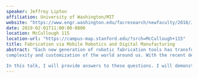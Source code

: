 ```yaml
---
speaker: Jeffrey Lipton
affiliation: University of Washington/MIT
website: "https://www.engr.washington.edu/facresearch/newfaculty/2018/JeffreyLipton"
date: 2019-02-01T11:00:00-0800
location: McCullough 115
location-url: "https://campus-map.stanford.edu/?srch=McCullough+115"
title: Fabrication via Mobile Robotics and Digital Manufacturing
abstract: "Each new generation of robotic fabrication tools has transformed manufacturing, enabling greater
complexity and customization of the world around us. With the recent developments in additive manufacturing and mobile robots, several pressing questions have emerged. How can we use computational methods to expand the set of achievable material properties? How can we use mobile robots to do manufacturing? Finally, how can we use the answers from these questions to make robots more capable?

In this talk, I will provide answers to these questions. I will demonstrate how we can use generative processes to make deformable cellular materials and how mobile manufacturing robots can perform carpentry tasks. Deformable cellular materials enable open, close, stochastic and ordered foams. These are useful in actuation, protection and deployable structures for robots. Mobile robotic fabrication brings robots out of the factory and onto the job site, enables scalable manufacturing tools, and expands the set of programmable manufacturing processes. Together these two methods will enable the next generation of custom manufacturing."
---
```


